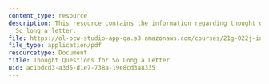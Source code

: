 ```yaml
---
content_type: resource
description: This resource contains the information regarding thought questions for
  So long a letter.
file: https://ol-ocw-studio-app-qa.s3.amazonaws.com/courses/21g-022j-international-womens-voices-spring-2004/ac1bdcd3a3d5d1e7738a19e8cd3a8335_MIT21G_022JS04_f_so.pdf
file_type: application/pdf
resourcetype: Document
title: Thought Questions for So Long a Letter
uid: ac1bdcd3-a3d5-d1e7-738a-19e8cd3a8335
---
```

